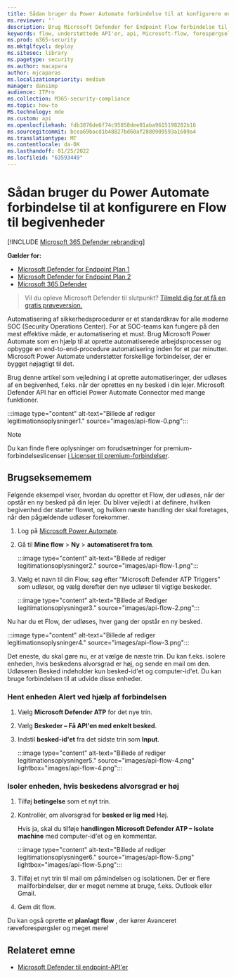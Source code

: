 ```yaml
---
title: Sådan bruger du Power Automate forbindelse til at konfigurere en Flow til begivenheder
ms.reviewer: ''
description: Brug Microsoft Defender for Endpoint Flow forbindelse til at oprette et flow, der udløses, når der sker en ny begivenhed i din lejer.
keywords: flow, understøttede API'er, api, Microsoft-flow, forespørgsel, automatisering, power automate
ms.prod: m365-security
ms.mktglfcycl: deploy
ms.sitesec: library
ms.pagetype: security
ms.author: macapara
author: mjcaparas
ms.localizationpriority: medium
manager: dansimp
audience: ITPro
ms.collection: M365-security-compliance
ms.topic: how-to
MS.technology: mde
ms.custom: api
ms.openlocfilehash: fdb3876de6f74c95858dee01aba9615198282b16
ms.sourcegitcommit: bcea69bacd1b48827bd60af2880909593a1609a4
ms.translationtype: MT
ms.contentlocale: da-DK
ms.lasthandoff: 01/25/2022
ms.locfileid: "63593449"
---
```

# <a name="how-to-use-power-automate-connector-to-set-up-a-flow-for-events"></a>Sådan bruger du Power Automate forbindelse til at konfigurere en Flow til begivenheder

[!INCLUDE [Microsoft 365 Defender rebranding](../../includes/microsoft-defender.md)]

**Gælder for:**
- [Microsoft Defender for Endpoint Plan 1](https://go.microsoft.com/fwlink/p/?linkid=2154037)
- [Microsoft Defender for Endpoint Plan 2](https://go.microsoft.com/fwlink/p/?linkid=2154037)
- [Microsoft 365 Defender](https://go.microsoft.com/fwlink/?linkid=2118804)


> Vil du opleve Microsoft Defender til slutpunkt? [Tilmeld dig for at få en gratis prøveversion.](https://signup.microsoft.com/create-account/signup?products=7f379fee-c4f9-4278-b0a1-e4c8c2fcdf7e&ru=https://aka.ms/MDEp2OpenTrial?ocid=docs-wdatp-exposedapis-abovefoldlink)


Automatisering af sikkerhedsprocedurer er et standardkrav for alle moderne SOC (Security Operations Center). For at SOC-teams kan fungere på den mest effektive måde, er automatisering et must. Brug Microsoft Power Automate som en hjælp til at oprette automatiserede arbejdsprocesser og opbygge en end-to-end-procedure automatisering inden for et par minutter. Microsoft Power Automate understøtter forskellige forbindelser, der er bygget nøjagtigt til det.  

Brug denne artikel som vejledning i at oprette automatiseringer, der udløses af en begivenhed, f.eks. når der oprettes en ny besked i din lejer. Microsoft Defender API har en officiel Power Automate Connector med mange funktioner. 



:::image type="content" alt-text="Billede af rediger legitimationsoplysninger1." source="images/api-flow-0.png":::

> [!NOTE]
> Du kan finde flere oplysninger om forudsætninger for premium-forbindelseslicenser [i Licenser til premium-forbindelser](/power-automate/triggers-introduction#licensing-for-premium-connectors).


## <a name="usage-example"></a>Brugseksememem

Følgende eksempel viser, hvordan du opretter et Flow, der udløses, når der opstår en ny besked på din lejer. Du bliver vejledt i at definere, hvilken begivenhed der starter flowet, og hvilken næste handling der skal foretages, når den pågældende udløser forekommer.  

1. Log på [Microsoft Power Automate](https://flow.microsoft.com).

2. Gå til **Mine flow** \> **Ny** \> **automatiseret fra tom**.

    :::image type="content" alt-text="Billede af rediger legitimationsoplysninger2." source="images/api-flow-1.png":::

3. Vælg et navn til din Flow, søg efter "Microsoft Defender ATP Triggers" som udløser, og vælg derefter den nye udløser til vigtige beskeder.

    :::image type="content" alt-text="Billede af Rediger legitimationsoplysninger3." source="images/api-flow-2.png":::

Nu har du et Flow, der udløses, hver gang der opstår en ny besked.

:::image type="content" alt-text="Billede af rediger legitimationsoplysninger4." source="images/api-flow-3.png":::

Det eneste, du skal gøre nu, er at vælge de næste trin.
Du kan f.eks. isolere enheden, hvis beskedens alvorsgrad er høj, og sende en mail om den.
Udløseren Besked indeholder kun besked-id'et og computer-id'et. Du kan bruge forbindelsen til at udvide disse enheder.

### <a name="get-the-alert-entity-using-the-connector"></a>Hent enheden Alert ved hjælp af forbindelsen

1. Vælg **Microsoft Defender ATP** for det nye trin.

2. Vælg **Beskeder – Få API'en med enkelt besked**.

3. Indstil **besked-id'et** fra det sidste trin som **Input**.

    :::image type="content" alt-text="Billede af rediger legitimationsoplysninger5." source="images/api-flow-4.png" lightbox="images/api-flow-4.png":::

### <a name="isolate-the-device-if-the-alerts-severity-is-high"></a>Isoler enheden, hvis beskedens alvorsgrad er høj

1. Tilføj **betingelse** som et nyt trin.

2. Kontrollér, om alvorsgrad for **besked er lig med** Høj.

   Hvis ja, skal du tilføje **handlingen Microsoft Defender ATP – Isolate machine** med computer-id'et og en kommentar.

    :::image type="content" alt-text="Billede af rediger legitimationsoplysninger6." source="images/api-flow-5.png" lightbox="images/api-flow-5.png":::

3. Tilføj et nyt trin til mail om påmindelsen og isolationen. Der er flere mailforbindelser, der er meget nemme at bruge, f.eks. Outlook eller Gmail.

4. Gem dit flow.

Du kan også oprette et **planlagt flow** , der kører Avanceret ræveforespørgsler og meget mere!

## <a name="related-topic"></a>Relateret emne
- [Microsoft Defender til endpoint-API'er](apis-intro.md)
